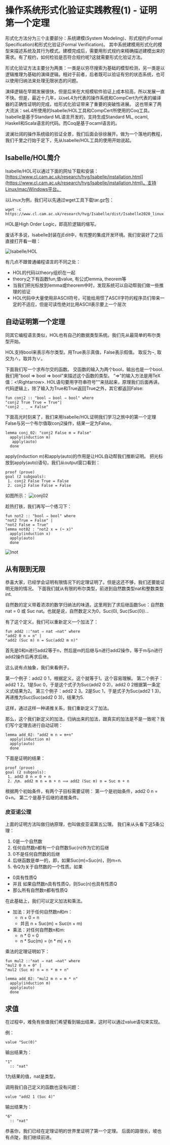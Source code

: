 # 操作系统形式化验证实践教程(1) - 证明第一个定理

形式化方法分为三个主要部分：系统建模(System Modeling)、形式规约(Formal Specification)和形式化验证(Formal Verification)。
其中系统建模用形式化的模型来描述系统及其行为模式。建模完成后，需要用形式规约来精确描述建模出来的需求。有了规约，如何检验是否符合规约呢?这就需要形式化验证方法。

形式化验证方法主要分为两类：一类是以穷尽搜索为基础的模型检测，另一类是以逻辑推理为基础的演绎逻辑。相对于前者，后者既可以验证有穷的状态系统，也可以使用归纳法来处理无限状态的问题。

演绎逻辑在早期发展很快，但是后来在大规模软件验证上成本较高，所以发展一直不快。但是，最近十几年，以seL4为代表的操作系统和CompCert为代表的编译器的正确性证明的完成，给形式化验证带来了重要的突破性进展。
这也带来了两大流派：seL4所使用的Isabelle/HOL工具和CompCert所使用的Coq工具。
Isabelle是基于Standard ML语言开发的，支持生成Standard ML, ocaml, Haskell和Scala语言的代码。而Coq是基于ocaml语言的。

波澜壮阔的操作系统级的验证全景，我们后面会徐徐展开。做为一个落地的教程，我们千里之行始于足下，先从Isabelle/HOL工具的使用开始说起。

## Isabelle/HOL简介

Isabelle/HOL可以通过下面的网址下载和安装：[https://www.cl.cam.ac.uk/research/hvg/Isabelle/installation.html](https://www.cl.cam.ac.uk/research/hvg/Isabelle/installation.html)。支持Linux/mac/Windows平台。

以Linux为例，我们可以先通过wget工具下载tar.gz包：
```
wget -c https://www.cl.cam.ac.uk/research/hvg/Isabelle/dist/Isabelle2020_linux.tar.gz
```

HOL是High Order Logic，即高阶逻辑的缩写。

废话不多说，Isabelle封装在jEdit中，有完整的集成开发环境。我们安装好了之后直接打开看一眼：

![Isabelle/HOL](https://upload-images.jianshu.io/upload_images/1638145-8e4275af60afb16e.png?imageMogr2/auto-orient/strip%7CimageView2/2/w/1240)

有几点不跟普通编程语言的不同之处：
- HOL的代码以theory组织在一起
- theory之下有函数fun,值value, 有公式lemma, theorem等
- 当我们把光标放到lemma或theorem中时，发现系统可以自动帮我们做一些推理的验证
- HOL代码中大量使用非ASCII符号，可能给用惯了ASCII字符的程序员们带来一定的不适应，但是可读性绝对比用ASCII表示要上一个层次

## 自动证明第一个定理

同其它编程语言类似，HOL也有自己的数据类型系统。我们先从最简单的布尔类型开始。

HOL支持bool来表示布尔类型。用True表示真值，False表示假值。
取反为$\lnot$, 取交为$\land$，取并为$\lor$。

下面我们写一个求布尔交的函数。
交函数的输入为两个bool，输出也是一个bool. 
我们用"bool ⇒ bool ⇒ bool"来描述这个函数的类型。
“⇒”的输入方法是用TeX值：<\Rightarrow>.
HOL语句要用字符串符号""来括起来，原理我们后面再讲。
代码逻辑上，除了输入为True和True返回True之外，其它都返回False:
```hol
fun conj2 :: "bool ⇒ bool ⇒ bool" where
"conj2 True True = True"|
"conj2 _ _ = False"
```

下面高光时刻来了，我们来用Isabelle/HOL证明我们学习之旅中的第一个定理False与另一个布尔值取conj2操作，结果一定为False。

```hol
lemma conj_02: "conj2 False m = False"
  apply(induction m)
   apply(auto)
  done
```
apply(induction m)和apply(auto)的作用是让HOL自动帮我们推断证明。
把光标放到apply(auto)语句，我们从output窗口看到：
```
proof (prove)
goal (2 subgoals):
 1. conj2 False True = False
 2. conj2 False False = False
```
如图所示：
![conj02](https://upload-images.jianshu.io/upload_images/1638145-5d5d1df63ba78554.png?imageMogr2/auto-orient/strip%7CimageView2/2/w/1240)

趁热打铁，我们再写一个练习下：
```
fun not2 :: "bool ⇒ bool" where
"not2 True = False" |
"not2 False = True"
lemma not02 : "not2 x = (¬ x)"
  apply(induction x)
  apply(auto)
  done
```
![lnot](https://upload-images.jianshu.io/upload_images/1638145-cbbae96b576c8bac.png?imageMogr2/auto-orient/strip%7CimageView2/2/w/1240)

## 从有限到无限

恭喜大家，已经学会证明有限情况下的定理证明了。但是这还不够，我们还要能证明无限的情况。
下面我们就从有限的布尔类型，前进到自然数类型nat和整数类型int. 

自然数的定义带着浓浓的数学归纳法的味道。这里用到了求后继函数Suc：自然数nat = 0 或 Suc nat。也就是说，自然数定义为0，Suc(0), Suc(Suc(0))...

有了这个定义，我们可以重新定义一个加法了：
```
fun add2 ::"nat ⇒ nat ⇒nat" where 
"add2 0 n = n" | 
"add2 (Suc m) n = Suc(add2 m n)"
```
首先是0和n进行add2等于n，然后是m的后继与n进行add2操作，等于m与n进行add2操作后再求后继。

这么说有点抽象，我们来看例子。

第一个例子：add2 0 1，根据定义，这个就等于1。这个容易理解。
第二个例子：add2 1 2。1是Suc 0，于是这个式子为Suc(add2 0 2)，add2 0 2根据第一条定义式结果为2。
第三个例子：add2 2 3。2是Suc 1，于是式子为Suc(add2 1 3)，再递推为Suc(Suc(add2 0 3)，结果为5.

这样，通过这样一种递推关系，我们重新定义了加法。

那么，这个我们新定义的加法，归纳出来的加法，跟真实的加法是不是一致呢？我们写个定理去进行自动证明：
```
lemma add_02: "add2 m n = m+n"
  apply(induction m)
  apply(auto)
  done
```

下面是证明的结果：
```
proof (prove)
goal (2 subgoals):
 1. add2 0 n = 0 + n
 2. ⋀m. add2 m n = m + n ⟹ add2 (Suc m) n = Suc m + n
```
根据两个初始条件，有两个子目标需要证明：
第一个是初始条件，add2 0 n = 0+n。
第二个是基于后继的递推条件。

### 皮亚诺公理

上面的证明方法叫做归纳原理，也叫做皮亚诺第五公理。
我们来从头看下这5条公理：
1. 0是一个自然数
2. 任何自然数n都有一个自然数Suc(n)作为它的后继
3. 0不是任何自然数的后继
4. 后继函数是单一的，即，如果Suc(m)=Suc(n)，则m=n. 
5. 令Q为关于自然数的一个性质。如果
- 0具有性质Q
- 并且 如果自然数n具有性质Q，则Suc(n)也具有性质Q
- 那么所有自然数n都有性质Q

在此基础上，我们可以定义加法和乘法。

- 加法：对于任何自然数n和m：
  - n + 0 = n
  - 并且 n + Suc(m) = Suc(n + m)
- 乘法：对任何自然数n和m:
  - n * 0 = 0
  - n * Suc(m) = (n * m) + n 

乘法的定理证明如下：
```
fun mul2 ::"nat ⇒ nat ⇒nat" where 
"mul2 0 n = 0" | 
"mul2 (Suc m) n = n * m + n"

lemma add_02: "mul2 m n = m * n"
  apply(induction m)
  apply(auto)
  done
```

## 求值

在过程中，难免有些值我们希望看到输出结果，这时可以通过value语句来实现。

例：
```
value "Suc(0)"
```
输出结果为：
```
"1"
  :: "nat"
```
1为结果的值，nat是类型。

调用我们自己定义的函数也没有问题：
```
value "add2 1 (Suc 4)"
```

输出结果为：
```
"6"
  :: "nat"
```

恭喜你，我们已经在定理证明的世界里证明了第一个定理。
后面的路很长，坡也有点陡，我们继续前进。
